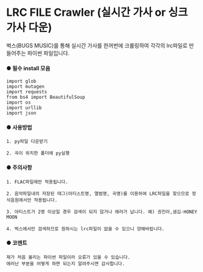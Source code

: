 # LRC FILE Crawler (실시간 가사 or 싱크 가사 다운)


벅스(BUGS MUSIC)를 통해 실시간 가사를 한꺼번에 크롤링하여 각각의 lrc파일로 만들어주는 파이썬 파일입니다.

#### ● 필수 install 모음
```
import glob
import mutagen
import requests
from bs4 import BeautifulSoup
import os
import urllib
import json
```
#### ● 사용방법
```
1. py파일 다운받기

2. 곡이 위치한 폴더에 py실행
```

#### ● 주의사항
```
1. FLAC파일에만 적용됩니다.

2. 음악파일내의 저장된 태그(아티스트명, 앨범명, 곡명)를 이용하여 LRC파일을 찾으므로 정식음원에서만 적용됩니다.

3. 아티스트가 2명 이상일 경우 검색이 되지 않거나 에러가 납니다. 예) 권진아,샘김-HONEY MOON

4. 벅스에서만 검색하므로 원하시는 lrc파일이 없을 수 있으니 양해바랍니다.
```
#### ● 코멘트
```
제가 처음 올리는 파이썬 파일이라 오류가 있을 수 있습니다. 
에러난 부분을 어떻게 하면 되는지 알려주시면 감사합니다.
```
